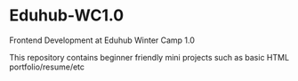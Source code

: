 # Eduhub-WC1.0
Frontend Development at Eduhub Winter Camp 1.0

This repository contains beginner friendly mini projects such as basic HTML portfolio/resume/etc 

